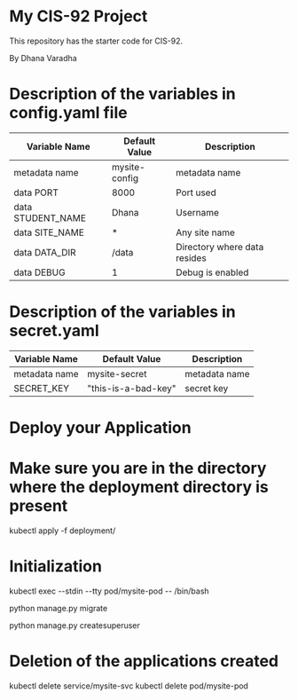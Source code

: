 # My CIS-92 Project 

This repository has the starter code for CIS-92. 

By Dhana Varadha

# Description of the variables in config.yaml file

| Variable Name | Default Value | Description |
| ---| --- | --- |
| metadata name | mysite-config | metadata name |
| data PORT | 8000 | Port used | 
| data STUDENT_NAME | Dhana | Username | 
| data SITE_NAME | * | Any site name |
| data DATA_DIR | /data | Directory where data resides |
| data DEBUG | 1 | Debug is enabled |

# Description of the variables in secret.yaml

| Variable Name | Default Value | Description |
| ---| --- | --- |
| metadata name | mysite-secret | metadata name |  
| SECRET_KEY | "this-is-a-bad-key" | secret key |

# Deploy your Application
# Make sure you are in the directory where the deployment directory is present
kubectl apply -f deployment/

# Initialization
kubectl exec --stdin --tty pod/mysite-pod -- /bin/bash

python manage.py migrate

python manage.py createsuperuser

# Deletion of the applications created 
kubectl delete service/mysite-svc
kubectl delete pod/mysite-pod
 
